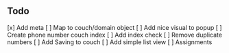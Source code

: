 
## Todo 

[x] Add meta
[ ] Map to couch/domain object
[ ] Add nice visual to popup
[ ] Create phone number couch index
[ ] Add index check
[ ] Remove duplicate numbers
[ ] Add Saving to couch
[ ] Add simple list view
[ ] Assignments